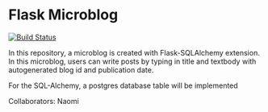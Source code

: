 Flask Microblog
===============
[![Build Status](https://travis-ci.org/risingmoon/flask-microblog.png?branch=master)](https://travis-ci.org/risingmoon/flask-microblog)

In this repository, a microblog is created with Flask-SQLAlchemy extension. In this microblog, users can write posts by typing in title and textbody with autogenerated blog id and publication date.

For the SQL-Alchemy, a postgres database table will be implemented

Collaborators: Naomi
